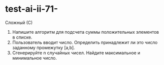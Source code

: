# test-ai-ii-71-
Сложный (С)
1.  Напишите алгоритм для подсчета суммы положительных элементов в списке.
2.  Пользователь вводит число. Определить принадлежит ли это число заданному промежутку [а,b].
3. Сгенерируйте n случайных чисел. Найдите максимальное и минимальное число.
